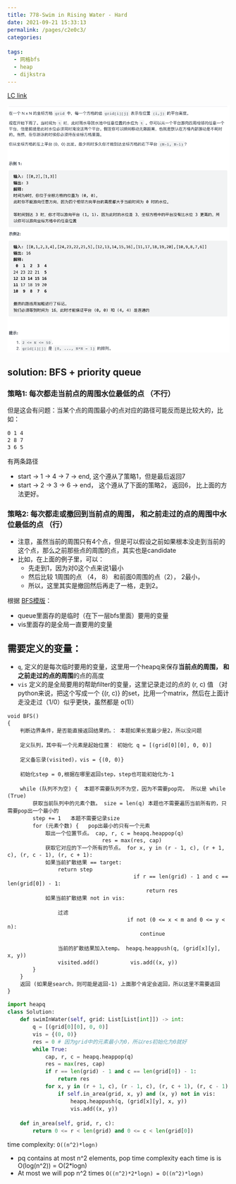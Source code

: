 ```yaml
---
title: 778-Swim in Rising Water - Hard
date: 2021-09-21 15:33:13
permalink: /pages/c2e0c3/
categories:

tags:
  - 网格bfs
  - heap
  - dijkstra
---
```

[LC link](https://leetcode.com/problems/swim-in-rising-water/)

![](https://raw.githubusercontent.com/emmableu/image/master/778-0.png)

## solution:  BFS + priority queue

### 策略1: 每次都走**当前点的周围**水位最低的点 （不行）
但是这会有问题：当某个点的周围最小的点对应的路径可能反而是比较大的，比如：
```
0 1 4
2 8 7
3 6 5
```
有两条路径
- start -> 1 -> 4 -> 7 -> end, 这个遵从了策略1，但是最后返回7
- start -> 2 -> 3 -> 6 -> end， 这个遵从了下面的策略2， 返回6， 比上面的方法更好。 
### 策略2: 每次都走或撤回到**当前点的周围， 和之前走过的点的周围**中水位最低的点 （行）
- 注意，虽然当前的周围只有4个点，但是可以假设之前如果根本没走到当前的这个点，那么之前那些点的周围的点，其实也是candidate
- 比如，在上面的例子里，可以：
	- 先走到1，因为对0这个点来说1最小
	- 然后比较 1周围的点 （4， 8） 和前面0周围的点（2）， 2最小，
	- 所以，这里其实是撤回然后再走了一格，走到2。 


根据 [BFS模版](https://emmableu.github.io/blog/pages/8b354b/#_1-%E5%B1%82%E5%BA%8F%E9%81%8D%E5%8E%86)：
- queue里面存的是临时（在下一层bfs里面）要用的变量
- vis里面存的是全局一直要用的变量

## 需要定义的变量：
- `q`, 定义的是每次临时要用的变量，这里用一个heapq来保存**当前点的周围， 和之前走过的点的周围**的点的高度
- `vis` 定义的是全局要用的帮助filter的变量，这里记录走过的点的 (r, c) 值 （对python来说，把这个写成一个 {(r, c)} 的set，比用一个matrix，然后在上面计走没走过（1/0）似乎更快，虽然都是 o(1)）


```
void BFS()
{
    判断边界条件，是否能直接返回结果的。： 本题如果长宽最少是2，所以没问题

    定义队列，其中有一个元素是起始位置： 初始化 q = [(grid[0][0], 0, 0)]

    定义备忘录(visited)，vis = {(0, 0)}

    初始化step = 0,根据在哪里返回step，step也可能初始化为-1

    while (队列不为空) {  本题不需要队列不为空，因为不需要pop完， 所以是 while (True)
        获取当前队列中的元素个数。 size = len(q) 本题也不需要遍历当前所有的，只需要pop出一个最小的
        step += 1   本题不需要记录size 
        for (元素个数) {   pop出最小的只有一个元素
            取出一个位置节点。 cap, r, c = heapq.heappop(q)
						      res = max(res, cap)
            获取它对应的下一个所有的节点。 for x, y in (r - 1, c), (r + 1, c), (r, c - 1), (r, c + 1):
            如果当前扩散结果 == target: 
                return step
						                if r == len(grid) - 1 and c == len(grid[0]) - 1:
											return res
            如果当前扩散结果 not in vis:
                                          
                过滤
                                      if not (0 <= x < m and 0 <= y < n):
                                          continue

                当前的扩散结果加入temp。 heapq.heappush(q, (grid[x][y], x, y))
                visited.add()          vis.add((x, y))
        }
    }
    返回 (如果是search，则可能是返回-1) 上面那个肯定会返回，所以这里不需要返回
}

```

```python
import heapq
class Solution:
    def swimInWater(self, grid: List[List[int]]) -> int:
        q = [(grid[0][0], 0, 0)]
        vis = {(0, 0)}
        res = 0 # 因为grid中的元素最小为0，所以res初始化为0就好
        while True:
            cap, r, c = heapq.heappop(q)
            res = max(res, cap)
            if r == len(grid) - 1 and c == len(grid[0]) - 1:
                return res
            for x, y in (r + 1, c), (r - 1, c), (r, c + 1), (r, c - 1):
                if self.in_area(grid, x, y) and (x, y) not in vis:
                    heapq.heappush(q, (grid[x][y], x, y))
                    vis.add((x, y))
          
    def in_area(self, grid, r, c):
        return 0 <= r < len(grid) and 0 <= c < len(grid[0])
```

time complexity: `O((n^2)*logn)`

- pq contains at most n^2 elements, pop time complexity each time is is O(log(n^2)) = O(2*logn)
- At most we will pop n^2 times
`O((n^2)*2*logn) = O((n^2)*logn)`
